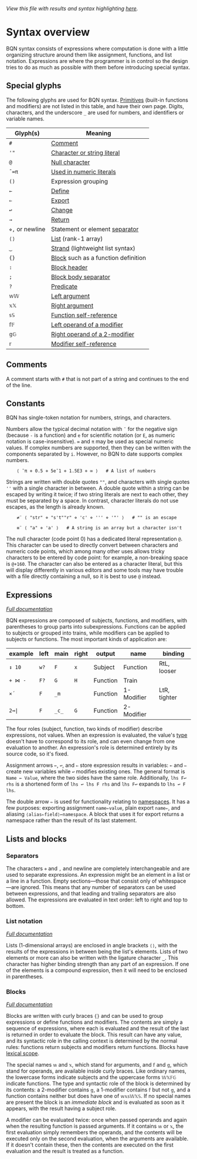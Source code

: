 *View this file with results and syntax highlighting [here](https://mlochbaum.github.io/BQN/doc/syntax.html).*

# Syntax overview

BQN syntax consists of expressions where computation is done with a little organizing structure around them like assignment, functions, and list notation. Expressions are where the programmer is in control so the design tries to do as much as possible with them before introducing special syntax.

## Special glyphs

The following glyphs are used for BQN syntax. [Primitives](primitive.md) (built-in functions and modifiers) are not listed in this table, and have their own page. Digits, characters, and the underscore `_` are used for numbers, and identifiers or variable names.

Glyph(s)        | Meaning
----------------|-----------
`#`             | [Comment](#comments)
`'"`            | [Character or string literal](#constants)
`@`             | [Null character](#constants)
`¯∞π`           | [Used in numeric literals](#constants)
`()`            | Expression grouping
`←`             | [Define](#assignment)
`⇐`             | [Export](#exports)
`↩`             | [Change](#assignment)
`→`             | [Return](block.md#returns)
`⋄,` or newline | Statement or element [separator](#separators)
`⟨⟩`            | [List](#list-notation) (rank-1 array)
`‿`             | [Strand](#list-notation) (lightweight list syntax)
`{}`            | [Block](#blocks) such as a function definition
`:`             | [Block header](block.md#block-headers)
`;`             | [Block body separator](block.md#multiple-bodies)
`?`             | [Predicate](block.md#predicates)
`𝕨𝕎`            | [Left argument](#blocks)
`𝕩𝕏`            | [Right argument](#blocks)
`𝕤𝕊`            | [Function self-reference](#blocks)
`𝕗𝔽`            | [Left operand of a modifier](#blocks)
`𝕘𝔾`            | [Right operand of a 2-modifier](#blocks)
`𝕣`             | [Modifier self-reference](#blocks)

## Comments

A comment starts with `#` that is not part of a string and continues to the end of the line.

## Constants

BQN has single-token notation for numbers, strings, and characters.

Numbers allow the typical decimal notation with `¯` for the negative sign (because `-` is a function) and `e` for scientific notation (or `E`, as numeric notation is case-insensitive). `∞` and `π` may be used as special numeric values. If complex numbers are supported, then they can be written with the components separated by `i`. However, no BQN to date supports complex numbers.

        ⟨ ¯π ⋄ 0.5 ⋄ 5e¯1 ⋄ 1.5E3 ⋄ ∞ ⟩   # A list of numbers

Strings are written with double quotes `""`, and characters with single quotes `''` with a single character in between. A double quote within a string can be escaped by writing it twice; if two string literals are next to each other, they must be separated by a space. In contrast, character literals do not use escapes, as the length is already known.

        ≠¨ ⟨ "str" ⋄ "s't""r" ⋄ 'c' ⋄ ''' ⋄ '"' ⟩   # "" is an escape

        ≡¨ ⟨ "a" ⋄ 'a' ⟩   # A string is an array but a character isn't

The null character (code point 0) has a dedicated literal representation `@`. This character can be used to directly convert between characters and numeric code points, which among many other uses allows tricky characters to be entered by code point: for example, a non-breaking space is `@+160`. The character can also be entered as a character literal, but this will display differently in various editors and some tools may have trouble with a file directly containing a null, so it is best to use `@` instead.

## Expressions

*[Full documentation](expression.md)*

BQN expressions are composed of subjects, functions, and modifiers, with parentheses to group parts into subexpressions. Functions can be applied to subjects or grouped into trains, while modifiers can be applied to subjects or functions. The most important kinds of application are:

| example | left  | main  | right | output     | name       | binding
|---------|-------|-------|-------|------------|------------|---------
| `↕ 10`  |  `w?` |  `F`  |  `x`  | Subject    | Function   | RtL, looser
| `+ ⋈ -` |  `F?` |  `G`  |  `H`  | Function   | Train      |
| `×´`    |  `F`  | `_m`  |       | Function   | 1-Modifier | LtR, tighter
| `2⊸\|`  |  `F`  | `_c_` |  `G`  | Function   | 2-Modifier |

The four roles (subject, function, two kinds of modifier) describe expressions, not values. When an expression is evaluated, the value's [type](types.md) doesn't have to correspond to its role, and can even change from one evaluation to another. An expression's role is determined entirely by its source code, so it's fixed.

Assignment arrows `←`, `↩`, and `⇐` store expression results in variables: `←` and `⇐` create new variables while `↩` modifies existing ones. The general format is `Name ← Value`, where the two sides have the same role. Additionally, `lhs F↩ rhs` is a shortened form of `lhs ↩ lhs F rhs` and `lhs F↩` expands to `lhs ↩ F lhs`.

The double arrow `⇐` is used for functionality relating to [namespaces](namespace.md). It has a few purposes: exporting assignment `name⇐value`, plain export `name⇐`, and aliasing `⟨alias⇐field⟩←namespace`. A block that uses it for export returns a namespace rather than the result of its last statement.

## Lists and blocks

### Separators

The characters `⋄` and `,` and newline are completely interchangeable and are used to separate expressions. An expression might be an element in a list or a line in a function. Empty sections—those that consist only of whitespace—are ignored. This means that any number of separators can be used between expressions, and that leading and trailing separators are also allowed. The expressions are evaluated in text order: left to right and top to bottom.

### List notation

*[Full documentation](arrayrepr.md#list-literals)*

Lists (1-dimensional arrays) are enclosed in angle brackets `⟨⟩`, with the results of the expressions in between being the list's elements. Lists of two elements or more can also be written with the ligature character `‿`. This character has higher binding strength than any part of an expression. If one of the elements is a compound expression, then it will need to be enclosed in parentheses.

### Blocks

*[Full documentation](block.md)*

Blocks are written with curly braces `{}` and can be used to group expressions or define functions and modifiers. The contents are simply a sequence of expressions, where each is evaluated and the result of the last is returned in order to evaluate the block. This result can have any value, and its syntactic role in the calling context is determined by the normal rules: functions return subjects and modifiers return functions. Blocks have [lexical scope](lexical.md).

The special names `𝕨` and `𝕩`, which stand for arguments, and `𝕗` and `𝕘`, which stand for operands, are available inside curly braces. Like ordinary names, the lowercase forms indicate subjects and the uppercase forms `𝕎𝕏𝔽𝔾` indicate functions. The type and syntactic role of the block is determined by its contents: a 2-modifier contains `𝕘`, a 1-modifier contains `𝕗` but not `𝕘`, and a function contains neither but does have one of `𝕨𝕩𝕤𝕎𝕏𝕊`. If no special names are present the block is an *immediate block* and is evaluated as soon as it appears, with the result having a subject role.

A modifier can be evaluated twice: once when passed operands and again when the resulting function is passed arguments. If it contains `𝕨` or `𝕩`, the first evaluation simply remembers the operands, and the contents will be executed only on the second evaluation, when the arguments are available. If it doesn't contain these, then the contents are executed on the first evaluation and the result is treated as a function.
